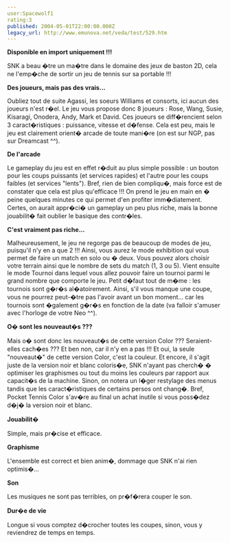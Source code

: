 ```yaml
---
user:Spacewolf1
rating:3
published: 2004-05-01T22:00:00.000Z
legacy_url: http://www.emunova.net/veda/test/529.htm
---
```

**Disponible en import uniquement !!!**  

  

SNK a beau �tre un ma�tre dans le domaine des jeux de baston 2D, cela ne l'emp�che de sortir un jeu de tennis sur sa portable !!!  

  

**Des joueurs, mais pas des vrais...**  

Oubliez tout de suite Agassi, les soeurs Williams et consorts, ici aucun des joueurs n'est r�el. Le jeu vous propose donc 8 joueurs : Rose, Wang, Susie, Kisaragi, Onodera, Andy, Mark et David. Ces joueurs se diff�rencient selon 3 caract�ristiques : puissance, vitesse et d�fense. Cela est peu, mais le jeu est clairement orient� arcade de toute mani�re (on est sur NGP, pas sur Dreamcast ^^).  

  

**De l'arcade**  

Le gameplay du jeu est en effet r�duit au plus simple possible : un bouton pour les coups puissants (et services rapides) et l'autre pour les coups faibles (et services "lents"). Bref, rien de bien compliqu�, mais force est de constater que cela est plus qu'efficace !!! On prend le jeu en main en � peine quelques minutes ce qui permet d'en profiter imm�diatement. Certes, on aurait appr�ci� un gameplay un peu plus riche, mais la bonne jouabilit� fait oublier le basique des contr�les.  

  

**C'est vraiment pas riche...**  

Malheureusement, le jeu ne regorge pas de beaucoup de modes de jeu, puisqu'il n'y en a que 2 !!! Ainsi, vous aurez le mode exhibition qui vous permet de faire un match en solo ou � deux. Vous pouvez alors choisir votre terrain ainsi que le nombre de sets du match (1, 3 ou 5). Vient ensuite le mode Tournoi dans lequel vous allez pouvoir faire un tournoi parmi le grand nombre que comporte le jeu. Petit d�faut tout de m�me : les tournois sont g�r�s al�atoirement. Ainsi, s'il vous manque une coupe, vous ne pourrez peut-�tre pas l'avoir avant un bon moment... car les tournois sont �galement g�r�s en fonction de la date (va falloir s'amuser avec l'horloge de votre Neo ^^).  

  

**O� sont les nouveaut�s ???**  

Mais o� sont donc les nouveaut�s de cette version Color ??? Seraient-elles cach�es ??? Et ben non, car il n'y en a pas !!! Et oui, la seule "nouveaut�" de cette version Color, c'est la couleur. Et encore, il s'agit juste de la version noir et blanc coloris�e, SNK n'ayant pas cherch� � optimiser les graphismes ou tout du moins les couleurs par rapport aux capacit�s de la machine. Sinon, on notera un l�ger restylage des menus tandis que les caract�ristiques de certains persos ont chang�. Bref, Pocket Tennis Color s'av�re au final un achat inutile si vous poss�dez d�j� la version noir et blanc.  

  

**Jouabilit�**  

Simple, mais pr�cise et efficace.  

**Graphisme**  

L'ensemble est correct et bien anim�, dommage que SNK n'ai rien optimis�...  

**Son**  

Les musiques ne sont pas terribles, on pr�f�rera couper le son.  

**Dur�e de vie**  

Longue si vous comptez d�crocher toutes les coupes, sinon, vous y reviendrez de temps en temps.
